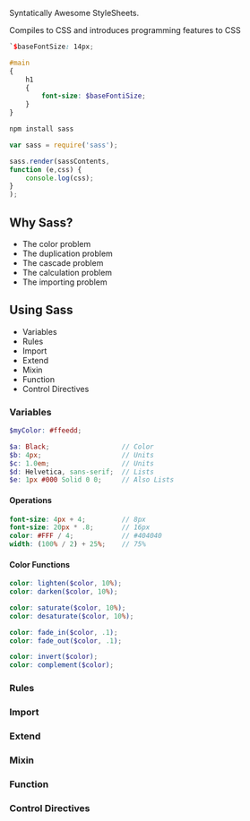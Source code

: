 Syntatically Awesome StyleSheets.

Compiles to CSS and introduces programming features to CSS

```scss
`$baseFontSize: 14px;

#main
{
	h1
	{
		font-size: $baseFontiSize;
	}
}
```

```bash
npm install sass
```

```javascript
var sass = require('sass');

sass.render(sassContents, 
function (e,css) {
	console.log(css);
}
);
```

## Why Sass?

- The color problem
- The duplication problem
- The cascade problem
- The calculation problem
- The importing problem

## Using Sass

- Variables
- Rules
- Import
- Extend
- Mixin
- Function
- Control Directives

### Variables

```scss
$myColor: #ffeedd;

$a: Black; 					// Color
$b: 4px; 					// Units	
$c: 1.0em; 					// Units
$d: Helvetica, sans-serif; 	// Lists
$e: 1px #000 Solid 0 0; 	// Also Lists
```

#### Operations

```scss
font-size: 4px + 4; 		// 8px
font-size: 20px * .8; 		// 16px
color: #FFF / 4; 			// #404040
width: (100% / 2) + 25%;	// 75%
```

#### Color Functions

```scss
color: lighten($color, 10%);
color: darken($color, 10%);

color: saturate($color, 10%);
color: desaturate($color, 10%);

color: fade_in($color, .1);
color: fade_out($color, .1);

color: invert($color);
color: complement($color);
```

### Rules
### Import
### Extend
### Mixin
### Function
### Control Directives

